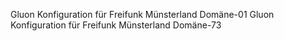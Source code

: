Gluon Konfiguration für Freifunk Münsterland Domäne-01
Gluon Konfiguration für Freifunk Münsterland Domäne-73
